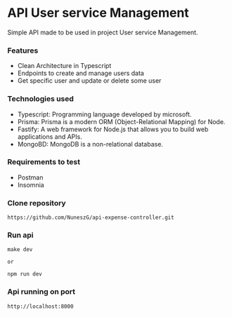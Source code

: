 # API User service Management
Simple API made to be used in project User service Management.

### Features
- Clean Architecture in Typescript
- Endpoints to create and manage users data
- Get specific user and update or delete some user 

### Technologies used
- Typescript: Programming language developed by microsoft.
- Prisma: Prisma is a modern ORM (Object-Relational Mapping) for Node.
- Fastify: A web framework for Node.js that allows you to build web applications and APIs.
- MongoBD: MongoDB is a non-relational database.

### Requirements to test
- Postman
- Insomnia

### Clone repository
```
https://github.com/NuneszG/api-expense-controller.git
```

### Run api
```
make dev

or 

npm run dev
```

### Api running on port
```
http://localhost:8000
```